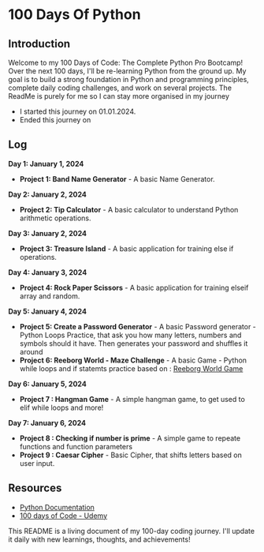 # 100 Days Of Python

## Introduction
Welcome to my 100 Days of Code: The Complete Python Pro Bootcamp! Over the next 100 days, I'll be re-learning Python from the ground up. 
My goal is to build a strong foundation in Python and programming principles, complete daily coding challenges, and work on several projects.
The ReadMe is purely for me so I can stay more organised in my journey



- I started this journey on 01.01.2024.
- Ended this journey on 

## Log
**Day 1: January 1, 2024**
- **Project 1: Band Name Generator** - A basic Name Generator.

**Day 2: January 2, 2024**
- **Project 2: Tip Calculator**  - A basic calculator to understand Python arithmetic operations.
  
**Day 3: January 2, 2024**
- **Project 3: Treasure Island**  - A basic application for training else if operations.
  
**Day 4: January 3, 2024**
- **Project 4: Rock Paper Scissors**  - A basic application for training elseif array and random.

**Day 5: January 4, 2024**
- **Project 5: Create a Password Generator** - A basic Password generator - Python Loops Practice, that ask you how many letters, numbers and symbols should it have. Then generates your password and shuffles it around
- **Project 6: Reeborg World - Maze Challenge** - A basic Game - Python while loops and if statemts practice based on : [Reeborg World Game](https://reeborg.ca/reeborg.html?lang=en&mode=python&menu=worlds%2Fmenus%2Freeborg_intro_en.json&name=Maze&url=worlds%2Ftutorial_en%2Fmaze1.json)

**Day 6: January 5, 2024**
- **Project 7 : Hangman Game** - A simple hangman game, to get used to elif while loops and more!

**Day 7: January 6, 2024**  
- **Project 8 : Checking if number is prime** - A simple game to repeate functions and function parameters
- **Project 9 : Caesar Cipher** - Basic Cipher, that shifts letters based on user input.
  
## Resources
- [Python Documentation](https://docs.python.org/3/)
- [100 days of Code - Udemy](https://www.udemy.com/course/100-days-of-code/)


This README is a living document of my 100-day coding journey. I'll update it daily with new learnings, thoughts, and achievements!
